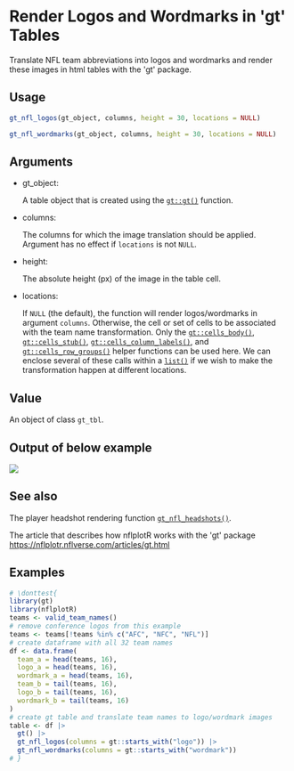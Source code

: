 # Render Logos and Wordmarks in 'gt' Tables

Translate NFL team abbreviations into logos and wordmarks and render
these images in html tables with the 'gt' package.

## Usage

``` r
gt_nfl_logos(gt_object, columns, height = 30, locations = NULL)

gt_nfl_wordmarks(gt_object, columns, height = 30, locations = NULL)
```

## Arguments

- gt_object:

  A table object that is created using the
  [`gt::gt()`](https://gt.rstudio.com/reference/gt.html) function.

- columns:

  The columns for which the image translation should be applied.
  Argument has no effect if `locations` is not `NULL`.

- height:

  The absolute height (px) of the image in the table cell.

- locations:

  If `NULL` (the default), the function will render logos/wordmarks in
  argument `columns`. Otherwise, the cell or set of cells to be
  associated with the team name transformation. Only the
  [`gt::cells_body()`](https://gt.rstudio.com/reference/cells_body.html),
  [`gt::cells_stub()`](https://gt.rstudio.com/reference/cells_stub.html),
  [`gt::cells_column_labels()`](https://gt.rstudio.com/reference/cells_column_labels.html),
  and
  [`gt::cells_row_groups()`](https://gt.rstudio.com/reference/cells_row_groups.html)
  helper functions can be used here. We can enclose several of these
  calls within a [`list()`](https://rdrr.io/r/base/list.html) if we wish
  to make the transformation happen at different locations.

## Value

An object of class `gt_tbl`.

## Output of below example

![](figures/logo_tbl.png)

## See also

The player headshot rendering function
[`gt_nfl_headshots()`](https://nflplotr.nflverse.com/reference/gt_nfl_headshots.md).

The article that describes how nflplotR works with the 'gt' package
<https://nflplotr.nflverse.com/articles/gt.html>

## Examples

``` r
# \donttest{
library(gt)
library(nflplotR)
teams <- valid_team_names()
# remove conference logos from this example
teams <- teams[!teams %in% c("AFC", "NFC", "NFL")]
# create dataframe with all 32 team names
df <- data.frame(
  team_a = head(teams, 16),
  logo_a = head(teams, 16),
  wordmark_a = head(teams, 16),
  team_b = tail(teams, 16),
  logo_b = tail(teams, 16),
  wordmark_b = tail(teams, 16)
)
# create gt table and translate team names to logo/wordmark images
table <- df |>
  gt() |>
  gt_nfl_logos(columns = gt::starts_with("logo")) |>
  gt_nfl_wordmarks(columns = gt::starts_with("wordmark"))
# }
```
